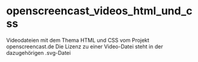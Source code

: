 # openscreencast_videos_html_und_css

Videodateien mit dem Thema HTML und CSS vom Projekt openscreencast.de
Die Lizenz zu einer Video-Datei steht in der dazugehörigen .svg-Datei
